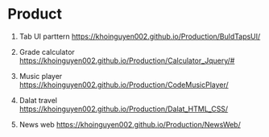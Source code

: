 # Product
1. Tab UI parttern
https://khoinguyen002.github.io/Production/BuldTapsUI/

2. Grade calculator 
https://khoinguyen002.github.io/Production/Calculator_Jquery/#

3. Music player
https://khoinguyen002.github.io/Production/CodeMusicPlayer/

4. Dalat travel
https://khoinguyen002.github.io/Production/Dalat_HTML_CSS/

5. News web
https://khoinguyen002.github.io/Production/NewsWeb/
